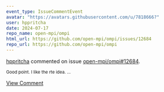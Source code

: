 ```yaml
---
event_type: IssueCommentEvent
avatar: "https://avatars.githubusercontent.com/u/7818666?"
user: hppritcha
date: 2024-07-17
repo_name: open-mpi/ompi
html_url: https://github.com/open-mpi/ompi/issues/12684
repo_url: https://github.com/open-mpi/ompi
---
```


<a href='https://github.com/hppritcha' target='_blank'>hppritcha</a> commented on issue <a href='https://github.com/open-mpi/ompi/issues/12684' target='_blank'>open-mpi/ompi#12684</a>.

<small>Good point.  I like the rte idea.  ...</small>

<a href='https://github.com/open-mpi/ompi/issues/12684' target='_blank'>View Comment</a>